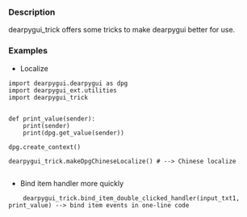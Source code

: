 ### Description
dearpygui_trick offers some tricks to make dearpygui better for use.

### Examples
* Localize
```
import dearpygui.dearpygui as dpg
import dearpygui_ext.utilities
import dearpygui_trick


def print_value(sender):
    print(sender)
    print(dpg.get_value(sender))

dpg.create_context()

dearpygui_trick.makeDpgChineseLocalize() # --> Chinese localize


```

* Bind item handler more quickly
```
    dearpygui_trick.bind_item_double_clicked_handler(input_txt1, print_value) --> bind item events in one-line code
```